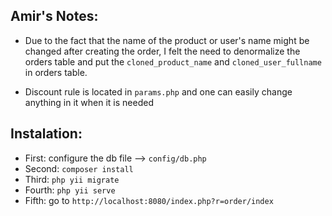 ## Amir's Notes:
* Due to the fact that the name of the product or user's name might be changed after creating the order, I felt the need to denormalize the orders table and put  the  `cloned_product_name` and `cloned_user_fullname` in orders table.

* Discount rule is located in `params.php` and one can easily change anything in it when it is needed

## Instalation:
* First: configure the db file --> `config/db.php`
* Second: `composer install`
* Third: `php yii migrate`
* Fourth: `php yii serve`
* Fifth: go to `http://localhost:8080/index.php?r=order/index`



